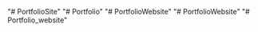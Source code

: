 "# PortfolioSite" 
"# Portfolio" 
"# PortfolioWebsite" 
"# PortfolioWebsite" 
"# Portfolio_website" 
